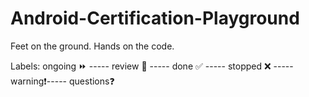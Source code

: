 # Android-Certification-Playground
Feet on the ground. Hands on the code.

Labels:
ongoing ⏩ ----- review 🔁 ----- done ✅ ----- stopped ❌ ----- warning❗----- questions❓
